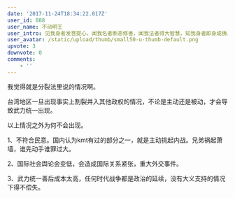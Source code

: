```yaml
---
date: '2017-11-24T18:34:22.017Z'
user_id: 888
user_name: 不动明王
user_intro: 见我身者发菩提心，闻我名者断恶修善，闻我法者得大智慧，知我身者即身成佛。
user_avatar: /static/upload/thumb/small50-u-thumb-default.png
upvote: 3
downvote: 0
comments:
    - ''
---
```


我觉得就是分裂法里说的情况啊。

台湾地区一旦出现事实上割裂并入其他政权的情况，不论是主动还是被动，才会导致武力统一出现。

  

以上情况之外为何不会出现。

1、不符合民意。国内认为kmt有过的部分之一，就是主动挑起内战。兄弟祸起萧墙，谁先动手谁罪过大。

2、国际社会舆论会变低，会造成国际关系紧张，重大外交事件。

3、武力统一善后成本太高，任何时代战争都是政治的延续，没有大义支持的情况下得不偿失。
